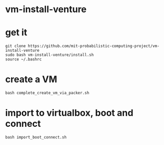 vm-install-venture
====================

# get it
    git clone https://github.com/mit-probabilistic-computing-project/vm-install-venture
    sudo bash vm-install-venture/install.sh
    source ~/.bashrc

# create a VM
    bash complete_create_vm_via_packer.sh

# import to virtualbox, boot and connect
    bash import_boot_connect.sh
